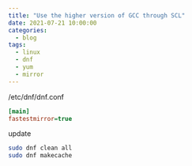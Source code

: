 ```yaml
---
title: "Use the higher version of GCC through SCL"
date: 2021-07-21 10:00:00
categories:
  - blog
tags:
  - linux
  - dnf
  - yum
  - mirror
---
```


/etc/dnf/dnf.conf

```ini
[main]
fastestmirror=true
```

update

```bash
sudo dnf clean all
sudo dnf makecache
```
